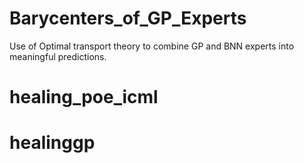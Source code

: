 # Barycenters_of_GP_Experts
Use of Optimal transport theory to combine GP and BNN experts into meaningful predictions. 
# healing_poe_icml
# healinggp

